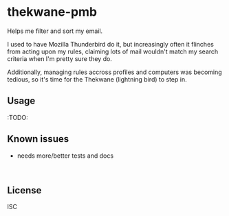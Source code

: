 ﻿
<!--#echo json="package.json" key="name" underline="=" -->
thekwane-pmb
============
<!--/#echo -->

<!--#echo json="package.json" key="description" -->
Helps me filter and sort my email.
<!--/#echo -->

I used to have Mozilla Thunderbird do it, but increasingly often it flinches
from acting upon my rules, claiming lots of mail wouldn't match my search
criteria when I'm pretty sure they do.

Additionally, managing rules accross profiles and computers was becoming
tedious, so it's time for the Thekwane (lightning bird) to step in.



Usage
-----

:TODO:


<!--#toc stop="scan" -->



Known issues
------------

* needs more/better tests and docs




&nbsp;


License
-------
<!--#echo json="package.json" key=".license" -->
ISC
<!--/#echo -->
